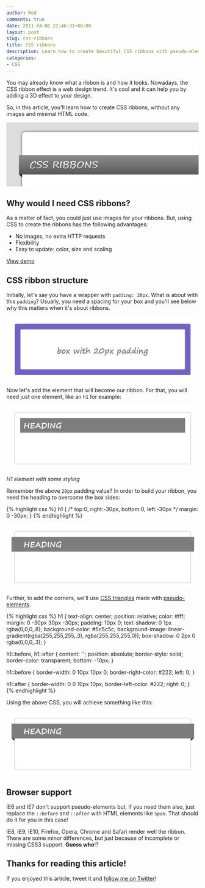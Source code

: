```yaml
---
author: Red
comments: true
date: 2011-04-06 22:46:31+00:00
layout: post
slug: css-ribbons
title: CSS ribbons
description: Learn how to create beautiful CSS ribbons with pseudo-elements and minimal HTML code.
categories:
- CSS
---
```


You may already know what a ribbon is and how it looks. Nowadays, the CSS ribbon effect is a web design trend. It's cool and it can help you by adding a 3D effect to your design.

So, in this article, you'll learn how to create CSS ribbons, without any images and minimal HTML code.

![CSS ribbon effect](/dist/uploads/2011/04/css-ribbons.png)

<!-- more -->

## Why would I need CSS ribbons?

As a matter of fact, you could just use images for your ribbons. But, using CSS to create the ribbons has the following advantages:

  * No images, no extra HTTP requests
  * Flexibility
  * Easy to update: color, size and scaling

[View demo](/dist/uploads/2011/04/css-ribbons-demo.html)

## CSS ribbon structure

Initially, let's say you have a wrapper with `padding: 20px`. What is about with this `padding`? Usually, you need a spacing for your box and you'll see below why this matters when it's about ribbons.

![A rectangle with 20px padding](/dist/uploads/2011/04/wrapper.png)

Now let's add the element that will become our ribbon. For that, you will need just one element, like an `h1` for example:

![CSS ribbon heading](/dist/uploads/2011/04/heading.png)

_H1 element with some styling_

Remember the above `20px` padding value? In order to build your ribbon, you need the heading to overcome the box sides:

{% highlight css %}
  h1 {
    /* top:0, right:-30px, bottom:0, left:-30px */
    margin: 0 -30px;
  }
{% endhighlight %}

![HTML heading shifted to the left](/dist/uploads/2011/04/heading-expanded.png)

Further, to add the corners, we'll use [CSS triangles](/how-to-create-triangle-shapes/) made with  [pseudo-elements](/things-you-should-know-about-css-anatomy/).

{% highlight css %}
  h1 {
    text-align: center;
    position: relative;
    color: #fff;
    margin: 0 -30px 30px -30px;
    padding: 10px 0;
    text-shadow: 0 1px rgba(0,0,0,.8);
    background-color: #5c5c5c;
    background-image:  linear-gradient(rgba(255,255,255,.3), rgba(255,255,255,0));
    box-shadow: 0 2px 0 rgba(0,0,0,.3);
  }

  h1::before,
  h1::after {
    content: '';
    position: absolute;
    border-style: solid;
    border-color: transparent;
    bottom: -10px;
  }

  h1::before {
    border-width: 0 10px 10px 0;
    border-right-color: #222;
    left: 0;
  }

  h1::after {
    border-width: 0 0 10px 10px;
    border-left-color: #222;
    right: 0;
  }
{% endhighlight %}

Using the above CSS, you will achieve something like this:

![A section's heading with CSS ribbon effect applied](/dist/uploads/2011/04/ribbon-result.png)

## Browser support

IE6 and IE7 don't support pseudo-elements but, if you need them also, just replace the `::before` and `::after` with HTML elements like `span`. That should do it for you in this case!

IE8, IE9, IE10, Firefox, Opera, Chrome and Safari render well the ribbon. There are some minor differences, but just because of incomplete or missing CSS3 support. **Guess who**!?

## Thanks for reading this article!

If you enjoyed this article, tweet it and [follow me on Twitter](https://twitter.com/catalinred)!